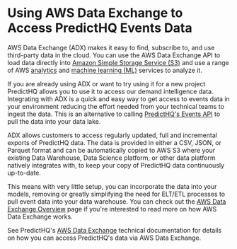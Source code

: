 # Using AWS Data Exchange to Access PredictHQ Events Data

AWS Data Exchange (ADX) makes it easy to find, subscribe to, and use third-party data in the cloud. You can use the AWS Data Exchange API to load data directly into [Amazon Simple Storage Service (S3)](https://aws.amazon.com/s3/) and use a range of AWS [analytics](https://aws.amazon.com/big-data/datalakes-and-analytics/) and [machine learning (ML)](https://aws.amazon.com/machine-learning/) services to analyze it.

If you are already using ADX or want to try using it for a new project PredictHQ allows you to use it to access our demand intelligence data. Integrating with ADX is a quick and easy way to get access to events data in your environment reducing the effort needed from your technical teams to ingest the data. This is an alternative to calling [PredictHQ's Events API](https://app.gitbook.com/s/kEFs8urDbSJqBmXUI3Lv/events) to pull the data into your data lake.

ADX allows customers to access regularly updated, full and incremental exports of PredictHQ data. The data is provided in either a CSV, JSON, or Parquet format and can be automatically copied to AWS S3 where your existing Data Warehouse, Data Science platform, or other data platform natively integrates with, to keep your copy of PredictHQ data continuously up-to-date.

This means with very little setup, you can incorporate the data into your models, removing or greatly simplifying the need for ELT/ETL processes to pull event data into your data warehouse. You can check out the [AWS Data Exchange Overview](https://aws.amazon.com/data-exchange/) page if you're interested to read more on how AWS Data Exchange works.

See PredictHQ's [AWS Data Exchange](https://app.gitbook.com/s/tNhzHETmXsrWeVBndqqJ/integrations/third-party-integrations/aws-data-exchange) technical documentation for details on how you can access PredictHQ's data via AWS Data Exchange.
